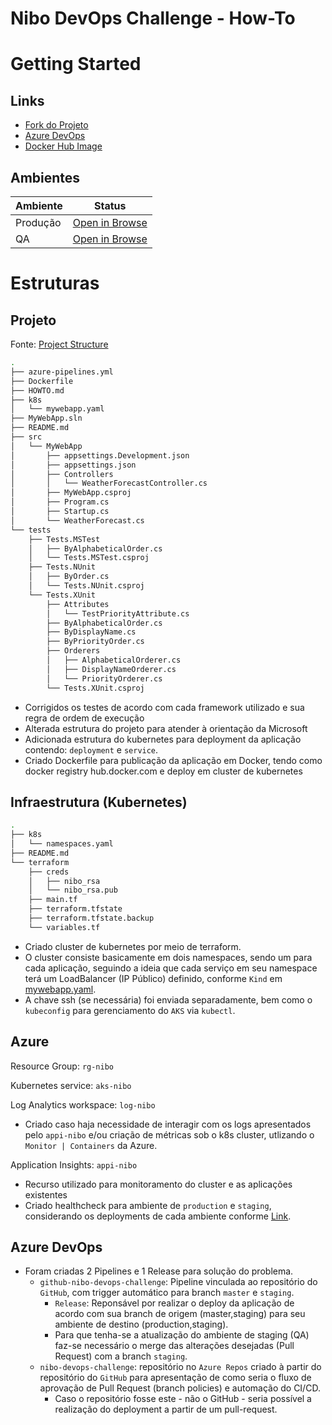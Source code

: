 # Nibo DevOps Challenge - How-To

# Getting Started

## Links

- [Fork do Projeto](https://github.com/fcp20/DevOpsChallenge)
- [Azure DevOps](https://dev.azure.com/fcp20-DevOpsChallenge/)
- [Docker Hub Image](https://hub.docker.com/repository/docker/fcp20/nibo-devops-challenge)

## Ambientes

| Ambiente | Status                                         |
| -------- | -----------------------------------------------|
| Produção | [Open in Browse](http://13.92.122.217/status)  |
| QA       | [Open in Browse](http://13.92.122.217/status)  |

# Estruturas

## Projeto

Fonte: [Project Structure](https://docs.microsoft.com/en-us/dotnet/core/porting/project-structure)

```sh
.
├── azure-pipelines.yml
├── Dockerfile
├── HOWTO.md
├── k8s
│   └── mywebapp.yaml
├── MyWebApp.sln
├── README.md
├── src
│   └── MyWebApp
│       ├── appsettings.Development.json
│       ├── appsettings.json
│       ├── Controllers
│       │   └── WeatherForecastController.cs
│       ├── MyWebApp.csproj
│       ├── Program.cs
│       ├── Startup.cs
│       └── WeatherForecast.cs
└── tests
    ├── Tests.MSTest
    │   ├── ByAlphabeticalOrder.cs
    │   └── Tests.MSTest.csproj
    ├── Tests.NUnit
    │   ├── ByOrder.cs
    │   └── Tests.NUnit.csproj
    └── Tests.XUnit
        ├── Attributes
        │   └── TestPriorityAttribute.cs
        ├── ByAlphabeticalOrder.cs
        ├── ByDisplayName.cs
        ├── ByPriorityOrder.cs
        ├── Orderers
        │   ├── AlphabeticalOrderer.cs
        │   ├── DisplayNameOrderer.cs
        │   └── PriorityOrderer.cs
        └── Tests.XUnit.csproj
```

- Corrigidos os testes de acordo com cada framework utilizado e sua regra de ordem de execução
- Alterada estrutura do projeto para atender à orientação da Microsoft
- Adicionada estrutura do kubernetes para deployment da aplicação contendo: `deployment` e `service`.
- Criado Dockerfile para publicação da aplicação em Docker, tendo como docker registry hub.docker.com e deploy em cluster de kubernetes

## Infraestrutura (Kubernetes)

```sh
.
├── k8s
│   └── namespaces.yaml
├── README.md
└── terraform
    ├── creds
    │   ├── nibo_rsa
    │   └── nibo_rsa.pub
    ├── main.tf
    ├── terraform.tfstate
    ├── terraform.tfstate.backup
    └── variables.tf
```

- Criado cluster de kubernetes por meio de terraform.
- O cluster consiste basicamente em dois namespaces, sendo um para cada aplicação, seguindo a ideia que cada serviço em seu namespace terá um LoadBalancer (IP Público) definido, conforme `Kind` em [mywebapp.yaml](k8s/mywebapp.yaml).
- A chave ssh (se necessária) foi enviada separadamente, bem como o `kubeconfig` para gerenciamento do `AKS` via `kubectl`.

## Azure

Resource Group: `rg-nibo`

Kubernetes service: `aks-nibo`

Log Analytics workspace: `log-nibo`
- Criado caso haja necessidade de interagir com os logs apresentados pelo `appi-nibo` e/ou criação de métricas sob o k8s cluster, utlizando o `Monitor | Containers` da Azure.

Application Insights: `appi-nibo`
- Recurso utilizado para monitoramento do cluster e as aplicações existentes
- Criado healthcheck para ambiente de `production` e `staging`, considerando os deployments de cada ambiente conforme [Link](https://portal.azure.com/#@fcp20outlook.onmicrosoft.com/resource/subscriptions/8564a48b-4c5b-4aa7-88f3-321bd2963daf/resourcegroups/rg-nibo/providers/microsoft.insights/components/appi-nibo/availability).

## Azure DevOps

- Foram criadas 2 Pipelines e 1 Release para solução do problema.
  - `github-nibo-devops-challenge`: Pipeline vinculada ao repositório do `GitHub`, com trigger automático para branch `master` e `staging`.
    - `Release`: Reponsável por realizar o deploy da aplicação de acordo com sua branch de origem (master,staging) para seu ambiente de destino (production,staging).
    - Para que tenha-se a atualização do ambiente de staging (QA) faz-se necessário o merge das alterações desejadas (Pull Request) com a branch `staging`.
  - `nibo-devops-challenge`: repositório no `Azure Repos` criado à partir do repositório do `GitHub` para apresentação de como seria o fluxo de aprovação de Pull Request (branch policies) e automação do CI/CD.
    - Caso o repositório fosse este - não o GitHub - seria possível a realização do deployment a partir de um pull-request.

